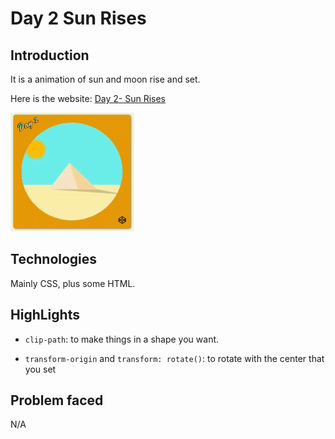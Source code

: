 # Day 2 Sun Rises

## Introduction

It is a animation of sun and moon rise and set.

Here is the website: [Day 2- Sun Rises](https://louuu03.github.io/EverydayLilChallenge/D2-SunRises/index.html)


![alt text](./Icon/gif.gif)


## Technologies

Mainly CSS, plus some HTML.


## HighLights

* ``` clip-path ```: 
    to make things in a shape you want.

* ``` transform-origin ``` and ``` transform: rotate() ```:
    to rotate with the center that you set


## Problem faced

N/A